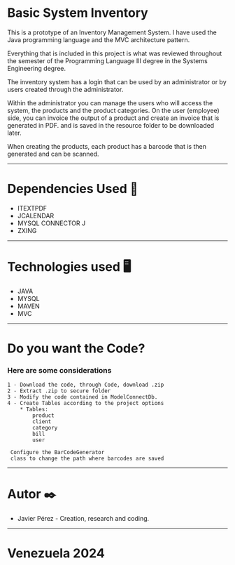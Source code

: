 # Basic System Inventory
This is a prototype of an Inventory Management System.
I have used the Java programming language and the MVC architecture pattern.

Everything that is included in this project is what was reviewed throughout the semester of the Programming Language III degree in the Systems Engineering degree.

The inventory system has a login that can be used by an administrator or by users created through the administrator.

Within the administrator you can manage the users who will access the system, the products and the product categories.
On the user (employee) side, you can invoice the output of a product and create an invoice that is generated in PDF. and is saved in the resource folder to be downloaded later.

When creating the products, each product has a barcode that is then generated and can be scanned.

----------------

# Dependencies Used 📖

* ITEXTPDF
* JCALENDAR
* MYSQL CONNECTOR J
* ZXING

-------------------

# Technologies used 🖥️

- JAVA
- MYSQL
- MAVEN
- MVC

----------

# Do you want the Code? 

### Here are some considerations

```
1 - Download the code, through Code, download .zip 
2 - Extract .zip to secure folder
3 - Modify the code contained in ModelConnectDb.
4 - Create Tables according to the project options
    * Tables:
        product
        client
        category
        bill
        user
````

```
 Configure the BarCodeGenerator 
 class to change the path where barcodes are saved
```
----------
# Autor ✒️

- Javier Pérez - Creation, research and coding.
-------

# Venezuela 2024

